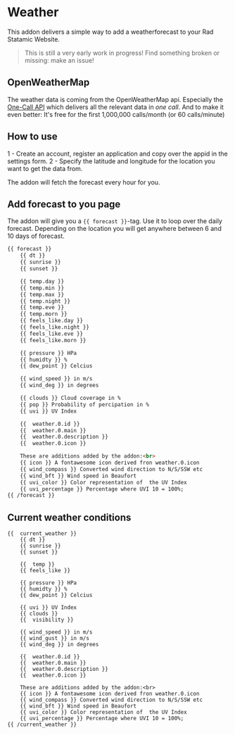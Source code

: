 # Weather

This addon delivers a simple way to add a weatherforecast to your Rad Statamic Website.

> This is still a very early work in progress! Find something broken or missing: make an issue!

## OpenWeatherMap
The weather data is coming from the OpenWeatherMap api. Especially the [One-Call API](https://openweathermap.org/api/one-call-api) which delivers all the relevant data in _one call_. And to make it even better: It's free for the first 1,000,000 calls/month (or 60 calls/minute)

## How to use
1 - Create an account, register an application and copy over the appid in the settings form.
2 - Specify the latitude and longitude for the location you want to get the data from.

The addon will fetch the forecast every hour for you.

## Add forecast to you page
The addon will give you a `{{ forecast }}`-tag.
Use it to loop over the daily forecast. Depending on the location you will get anywhere between 6 and 10 days of forecast.
```html
{{ forecast }}
    {{ dt }}
    {{ sunrise }}
    {{ sunset }}

    {{ temp.day }}
    {{ temp.min }}
    {{ temp.max }}
    {{ temp.night }}
    {{ temp.eve }}
    {{ temp.morn }}
    {{ feels_like.day }}
    {{ feels_like.night }}
    {{ feels_like.eve }}
    {{ feels_like.morn }}

    {{ pressure }} HPa
    {{ humidty }} %
    {{ dew_point }} Celcius

    {{ wind_speed }} in m/s
    {{ wind_deg }} in degrees

    {{ clouds }} Cloud coverage in %
    {{ pop }} Probability of percipation in %
    {{ uvi }} UV Index

    {{  weather.0.id }}
    {{  weather.0.main }}
    {{  weather.0.description }}
    {{  weather.0.icon }}

    These are additions added by the addon:<br>
    {{ icon }} A fontawesome icon derived fron weather.0.icon
    {{ wind_compass }} Converted wind direction to N/S/SSW etc
    {{ wind_bft }} Wind speed in Beaufort
    {{ uvi_color }} Color representation of  the UV Index
    {{ uvi_percentage }} Percentage where UVI 10 = 100%;
{{ /forecast }}
```

## Current weather conditions

```
{{  current_weather }}
    {{ dt }}
    {{ sunrise }}
    {{ sunset }}

    {{  temp }}
    {{ feels_like }}

    {{ pressure }} HPa
    {{ humidty }} %
    {{ dew_point }} Celcius

    {{ uvi }} UV Index
    {{ clouds }}
    {{  visibility }}

    {{ wind_speed }} in m/s
    {{ wind_gust }} in m/s
    {{ wind_deg }} in degrees

    {{  weather.0.id }}
    {{  weather.0.main }}
    {{  weather.0.description }}
    {{  weather.0.icon }}

    These are additions added by the addon:<br>
    {{ icon }} A fontawesome icon derived fron weather.0.icon
    {{ wind_compass }} Converted wind direction to N/S/SSW etc
    {{ wind_bft }} Wind speed in Beaufort
    {{ uvi_color }} Color representation of  the UV Index
    {{ uvi_percentage }} Percentage where UVI 10 = 100%;
{{ /current_weather }}